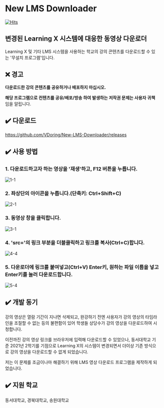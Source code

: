 # New LMS Downloader
[![Hits](https://hits.seeyoufarm.com/api/count/incr/badge.svg?url=https%3A%2F%2Fgithub.com%2FVDoring%2FNew-LMS-Downloader&count_bg=%230085CA&title_bg=%23555555&icon=github.svg&icon_color=%23E7E7E7&title=View&edge_flat=false)](https://hits.seeyoufarm.com)

## 변경된 Learning X 시스템에 대응한 동영상 다운로더
Learning X 및 기타 LMS 시스템을 사용하는 학교의 강의 콘텐츠를 다운로드할 수 있는 '무설치 프로그램'입니다.

## ❌ 경고
**다운로드한 강의 콘텐츠를 공유하거나 배포하지 마십시오.**

**해당 프로그램으로 컨텐츠를 공유/배포/방송 하여 발생하는 저작권 문제는 사용자 귀책**임을 알립니다.

## ✔️ 다운로드
https://github.com/VDoring/New-LMS-Downloader/releases


## ✔️ 사용 방법
### 1. 다운로드하고자 하는 영상을 '재생'하고, F12 버튼을 누릅니다.
![1-1](https://user-images.githubusercontent.com/50266731/131610778-2043b470-3ce4-4b22-98dc-a47b59140f86.png)
### 2. 좌상단의 아이콘을 누릅니다.(단축키: Ctrl+Shift+C)
![2-1](https://user-images.githubusercontent.com/50266731/131627448-610d2809-d161-44d1-b2aa-8f7e152ad4c2.png)
### 3. 동영상 창을 클릭합니다.
![3-1](https://user-images.githubusercontent.com/50266731/131610785-b5b41b02-9747-4b96-9dbf-8c5590c4c262.png)
### 4. 'src='의 링크 부분을 더블클릭하고 링크를 복사(Ctrl+C)합니다.
![4-4](https://user-images.githubusercontent.com/50266731/135854062-44d8448b-f053-42d3-8114-b532d2dda622.png)
### 5. 다운로더에 링크를 붙여넣고(Ctrl+V) Enter키, 원하는 파일 이름을 넣고 Enter키를 눌러 다운로드합니다.
![5-4](https://user-images.githubusercontent.com/50266731/131773935-98df5c86-4f78-4d1c-a6be-a3f842eb24dd.png)


## ✔️ 개발 동기
강의 영상은 열람 기간이 지나면 삭제되고, 완강하기 전엔 사용자가 강의 영상의 타임라인을 조절할 수 없는 등의 불편함이 있어 학생들 상당수가 강의 영상을 다운로드하여 시청합니다.

이전까진 강의 영상 링크를 브라우저에 입력해 다운로드할 수 있었으나, 동서대학교 기준 2021년 2학기를 기점으로 Learning X의 시스템이 변경되면서 더이상 기존 방식으로 강의 영상을 다운로드할 수 없게 되었습니다.

저는 이 문제를 조금이나마 해결하기 위해 LMS 영상 다운로드 프로그램을 제작하게 되었습니다.

## ✔️ 지원 학교
동서대학교, 경북대학교, 송원대학교
